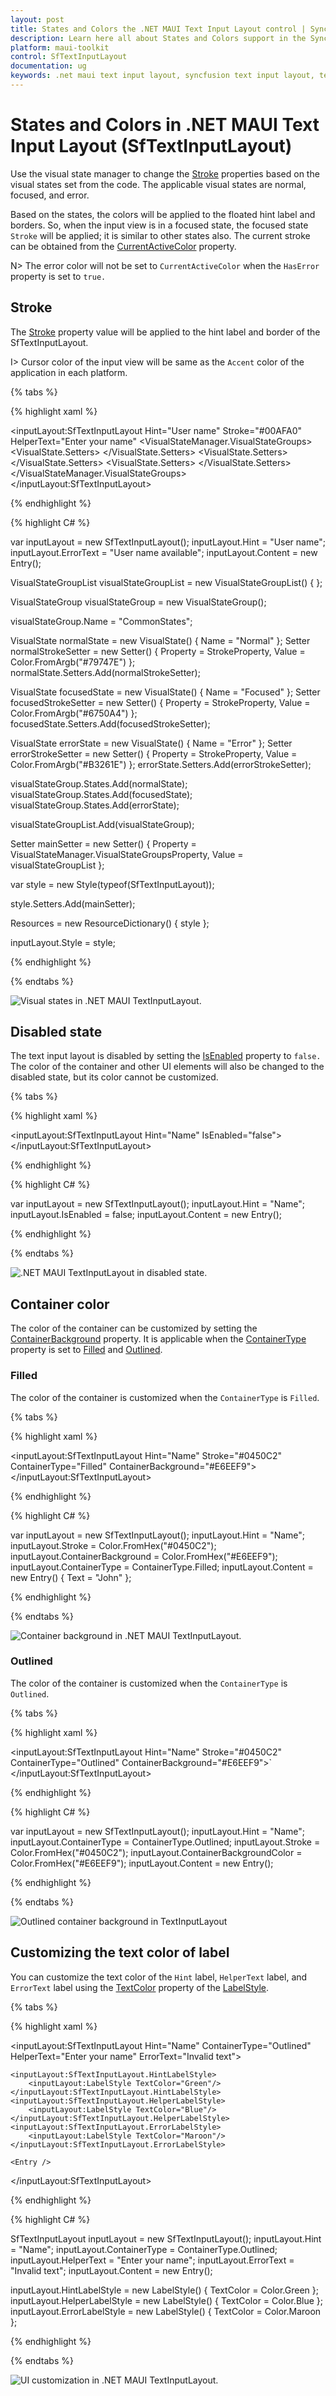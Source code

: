 ```yaml
---
layout: post
title: States and Colors the .NET MAUI Text Input Layout control | Syncfusion®
description: Learn here all about States and Colors support in the Syncfusion® .NET MAUI Text Input Layout (SfTextInputLayout) control and more.
platform: maui-toolkit
control: SfTextInputLayout
documentation: ug
keywords: .net maui text input layout, syncfusion text input layout, text input layout maui.
---
```


# States and Colors in .NET MAUI Text Input Layout (SfTextInputLayout)

Use the visual state manager to change the [Stroke](https://help.syncfusion.com/cr/maui-toolkit/Syncfusion.Maui.Toolkit.TextInputLayout.SfTextInputLayout.html#Syncfusion_Maui_Toolkit_TextInputLayout_SfTextInputLayout_Stroke) properties based on the visual states set from the code. The applicable visual states are normal, focused, and error.

Based on the states, the colors will be applied to the floated hint label and borders. So, when the input view is in a focused state, the focused state `Stroke` will be applied; it is similar to other states also. The current stroke can be obtained from the [CurrentActiveColor](https://help.syncfusion.com/cr/maui-toolkit/Syncfusion.Maui.Toolkit.TextInputLayout.SfTextInputLayout.html#Syncfusion_Maui_Toolkit_TextInputLayout_SfTextInputLayout_CurrentActiveColor) property.

N> The error color will not be set to `CurrentActiveColor` when the `HasError` property is set to `true.`

## Stroke
The [Stroke](https://help.syncfusion.com/cr/maui-toolkit/Syncfusion.Maui.Toolkit.TextInputLayout.SfTextInputLayout.html#Syncfusion_Maui_Toolkit_TextInputLayout_SfTextInputLayout_Stroke) property value will be applied to the hint label and border of the SfTextInputLayout.

I> Cursor color of the input view will be same as the `Accent` color of the application in each platform.

{% tabs %} 

{% highlight xaml %} 

<inputLayout:SfTextInputLayout Hint="User name" 
                               Stroke="#00AFA0"
                               HelperText="Enter your name"
    <VisualStateManager.VisualStateGroups>
        <VisualStateGroupList>
            <VisualStateGroup x:Name="CommonStates">
                    <VisualState Name="Normal">
                        <VisualState.Setters>
                            <Setter Property="Stroke" Value="#79747E"/>
                        </VisualState.Setters>
                    </VisualState>
                    <VisualState Name="Focused">
                        <VisualState.Setters>
                            <Setter Property="Stroke" Value="#6750A4"/>
                        </VisualState.Setters>
                    </VisualState>
                    <VisualState Name="Error">
                        <VisualState.Setters>
                            <Setter Property="Stroke" Value="#B3261E"/>
                        </VisualState.Setters>
                    </VisualState>
            </VisualStateGroup>
        </VisualStateGroupList>
    </VisualStateManager.VisualStateGroups>
    <Entry />
</inputLayout:SfTextInputLayout>  
 
{% endhighlight %}

{% highlight C# %} 

var inputLayout = new SfTextInputLayout();
inputLayout.Hint = "User name";
inputLayout.ErrorText = "User name available";
inputLayout.Content = new Entry(); 

VisualStateGroupList visualStateGroupList = new VisualStateGroupList() { };

VisualStateGroup visualStateGroup = new VisualStateGroup();

visualStateGroup.Name = "CommonStates";

VisualState normalState = new VisualState() { Name = "Normal" };
Setter normalStrokeSetter = new Setter() { Property = StrokeProperty, Value = Color.FromArgb("#79747E") };
normalState.Setters.Add(normalStrokeSetter);

VisualState focusedState = new VisualState() { Name = "Focused" };
Setter focusedStrokeSetter = new Setter() { Property = StrokeProperty, Value = Color.FromArgb("#6750A4") };
focusedState.Setters.Add(focusedStrokeSetter);

VisualState errorState = new VisualState() { Name = "Error" };
Setter errorStrokeSetter = new Setter() { Property = StrokeProperty, Value = Color.FromArgb("#B3261E") };
errorState.Setters.Add(errorStrokeSetter);

visualStateGroup.States.Add(normalState);
visualStateGroup.States.Add(focusedState);
visualStateGroup.States.Add(errorState);

visualStateGroupList.Add(visualStateGroup);

Setter mainSetter = new Setter() { Property = VisualStateManager.VisualStateGroupsProperty, Value = visualStateGroupList };

var style = new Style(typeof(SfTextInputLayout));

style.Setters.Add(mainSetter);

Resources = new ResourceDictionary() { style };

inputLayout.Style = style;

{% endhighlight %}

{% endtabs %}

![Visual states in .NET MAUI TextInputLayout.](images/StatesAndColors/States.png)

## Disabled state

The text input layout is disabled by setting the [IsEnabled](https://help.syncfusion.com/cr/maui-toolkit/Syncfusion.Maui.Toolkit.TextInputLayout.SfTextInputLayout.html#Syncfusion_Maui_Toolkit_TextInputLayout_SfTextInputLayout_IsEnabled) property to `false.` The color of the container and other UI elements will also be changed to the disabled state, but its color cannot be customized.

{% tabs %} 

{% highlight xaml %} 

<inputLayout:SfTextInputLayout Hint="Name" 
                               IsEnabled="false">
    <Entry />
</inputLayout:SfTextInputLayout>  
 
{% endhighlight %}

{% highlight C# %} 

var inputLayout = new SfTextInputLayout();
inputLayout.Hint = "Name";
inputLayout.IsEnabled = false;
inputLayout.Content = new Entry(); 

{% endhighlight %}

{% endtabs %}

![.NET MAUI TextInputLayout in disabled state.](images/StatesAndColors/Disabled.jpg)


## Container color
The color of the container can be customized by setting the [ContainerBackground](https://help.syncfusion.com/cr/maui-toolkit/Syncfusion.Maui.Toolkit.TextInputLayout.SfTextInputLayout.html#Syncfusion_Maui_Toolkit_TextInputLayout_SfTextInputLayout_ContainerBackground) property. It is applicable when the [ContainerType](https://help.syncfusion.com/cr/maui-toolkit/Syncfusion.Maui.Toolkit.TextInputLayout.SfTextInputLayout.html#Syncfusion_Maui_Toolkit_TextInputLayout_SfTextInputLayout_ContainerType) property is set to [Filled](https://help.syncfusion.com/cr/maui-toolkit/Syncfusion.Maui.Toolkit.TextInputLayout.ContainerType.html#Syncfusion_Maui_Toolkit_TextInputLayout_ContainerType_Filled) and [Outlined](https://help.syncfusion.com/cr/maui-toolkit/Syncfusion.Maui.Toolkit.TextInputLayout.ContainerType.html#Syncfusion_Maui_Toolkit_TextInputLayout_ContainerType_Outlined).

### Filled

The color of the container is customized when the `ContainerType` is `Filled`.

{% tabs %} 

{% highlight xaml %} 

<inputLayout:SfTextInputLayout Hint="Name" 
                               Stroke="#0450C2"
                               ContainerType="Filled"
                               ContainerBackground="#E6EEF9">
    <Entry />
</inputLayout:SfTextInputLayout>  
 
{% endhighlight %}

{% highlight C# %} 

var inputLayout = new SfTextInputLayout();
inputLayout.Hint = "Name";
inputLayout.Stroke = Color.FromHex("#0450C2");
inputLayout.ContainerBackground = Color.FromHex("#E6EEF9");
inputLayout.ContainerType = ContainerType.Filled;
inputLayout.Content = new Entry() { Text = "John" }; 

{% endhighlight %}

{% endtabs %}

![Container background in .NET MAUI TextInputLayout.](images/StatesAndColors/FilledContainerBackground.png)

### Outlined

The color of the container is customized when the `ContainerType` is `Outlined`.

{% tabs %} 

{% highlight xaml %} 

<inputLayout:SfTextInputLayout Hint="Name" 
                               Stroke="#0450C2"
                               ContainerType="Outlined"
                               ContainerBackground="#E6EEF9">`
    <Entry  />
</inputLayout:SfTextInputLayout>  
 
{% endhighlight %}

{% highlight C# %} 

var inputLayout = new SfTextInputLayout();
inputLayout.Hint = "Name";
inputLayout.ContainerType = ContainerType.Outlined;
inputLayout.Stroke = Color.FromHex("#0450C2");
inputLayout.ContainerBackgroundColor = Color.FromHex("#E6EEF9");
inputLayout.Content = new Entry(); 

{% endhighlight %}

{% endtabs %}

![Outlined container background in TextInputLayout](images/StatesAndColors/OutlinedContainerBackground.png)


## Customizing the text color of label

You can customize the text color of the `Hint` label, `HelperText` label, and `ErrorText` label using the [TextColor](https://help.syncfusion.com/cr/maui-toolkit/Syncfusion.Maui.Toolkit.TextInputLayout.LabelStyle.html#Syncfusion_Maui_Toolkit_TextInputLayout_LabelStyle_TextColor) property of the [LabelStyle](https://help.syncfusion.com/cr/maui-toolkit/Syncfusion.Maui.Toolkit.TextInputLayout.LabelStyle.html).

{% tabs %} 

{% highlight xaml %} 

<inputLayout:SfTextInputLayout Hint="Name" 
                               ContainerType="Outlined"
                               HelperText="Enter your name"
                               ErrorText="Invalid text">
        
    <inputLayout:SfTextInputLayout.HintLabelStyle>
        <inputLayout:LabelStyle TextColor="Green"/>
    </inputLayout:SfTextInputLayout.HintLabelStyle>
    <inputLayout:SfTextInputLayout.HelperLabelStyle>
        <inputLayout:LabelStyle TextColor="Blue"/>
    </inputLayout:SfTextInputLayout.HelperLabelStyle>
    <inputLayout:SfTextInputLayout.ErrorLabelStyle>
        <inputLayout:LabelStyle TextColor="Maroon"/>
    </inputLayout:SfTextInputLayout.ErrorLabelStyle>
        
    <Entry />
        
</inputLayout:SfTextInputLayout>  
 
{% endhighlight %}

{% highlight C# %} 

SfTextInputLayout inputLayout = new SfTextInputLayout();
inputLayout.Hint = "Name";
inputLayout.ContainerType = ContainerType.Outlined;
inputLayout.HelperText = "Enter your name";
inputLayout.ErrorText = "Invalid text";
inputLayout.Content = new Entry();

inputLayout.HintLabelStyle = new LabelStyle() { TextColor = Color.Green };
inputLayout.HelperLabelStyle = new LabelStyle() { TextColor = Color.Blue };
inputLayout.ErrorLabelStyle = new LabelStyle() { TextColor = Color.Maroon };

{% endhighlight %}

{% endtabs %}

![UI customization in .NET MAUI TextInputLayout.](images/StatesAndColors/AssistiveColors.png)
